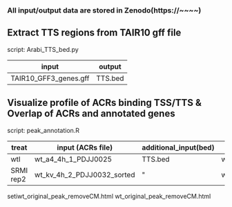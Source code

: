 ### All input/output data are stored in Zenodo(https://~~~~)

## Extract TTS regions from TAIR10 gff file

script: Arabi_TTS_bed.py

| input  | output  |
|---|---|
| TAIR10_GFF3_genes.gff | TTS.bed |

## Visualize profile of ACRs binding TSS/TTS & Overlap of ACRs and annotated genes

script: peak_annotation.R

| treat  | input (ACRs file)  | additional_input(bed) |  output  |
|---|---|---|---|
| wtI | wt_a4_4h_1_PDJJ0025 | TTS.bed | wt_original_peak_removeCM.html |
| SRMI rep2 |  wt_kv_4h_2_PDJJ0032_sorted |  " | wt_kv_4h_2 |

setiwt_original_peak_removeCM.html
wt_original_peak_removeCM.html
